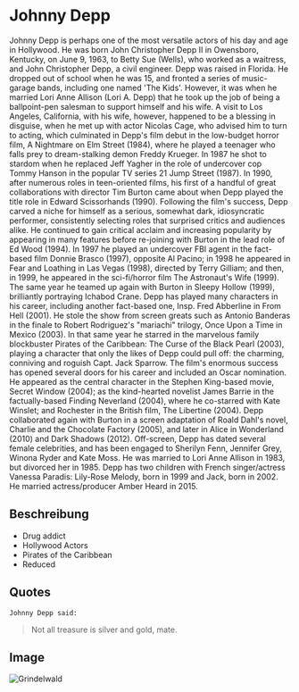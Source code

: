 # Johnny Depp


Johnny Depp is perhaps one of the most versatile actors of his day and age in Hollywood.
He was born John Christopher Depp II in Owensboro, Kentucky, on June 9, 1963, to Betty Sue (Wells), who worked as a waitress, and John Christopher Depp, a civil engineer.
Depp was raised in Florida. He dropped out of school when he was 15, and fronted a series of music-garage bands, including one named 'The Kids'. However, it was when he married Lori Anne Allison (Lori A. Depp) that he took up the job of being a ballpoint-pen salesman to support himself and his wife. A visit to Los Angeles, California, with his wife, however, happened to be a blessing in disguise, when he met up with actor Nicolas Cage, who advised him to turn to acting, which culminated in Depp's film debut in the low-budget horror film, A Nightmare on Elm Street (1984), where he played a teenager who falls prey to dream-stalking demon Freddy Krueger.
In 1987 he shot to stardom when he replaced Jeff Yagher in the role of undercover cop Tommy Hanson in the popular TV series 21 Jump Street (1987).
In 1990, after numerous roles in teen-oriented films, his first of a handful of great collaborations with director Tim Burton came about when Depp played the title role in Edward Scissorhands (1990). Following the film's success, Depp carved a niche for himself as a serious, somewhat dark, idiosyncratic performer, consistently selecting roles that surprised critics and audiences alike. He continued to gain critical acclaim and increasing popularity by appearing in many features before re-joining with Burton in the lead role of Ed Wood (1994). In 1997 he played an undercover FBI agent in the fact-based film Donnie Brasco (1997), opposite Al Pacino; in 1998 he appeared in Fear and Loathing in Las Vegas (1998), directed by Terry Gilliam; and then, in 1999, he appeared in the sci-fi/horror film The Astronaut's Wife (1999). The same year he teamed up again with Burton in Sleepy Hollow (1999), brilliantly portraying Ichabod Crane.
Depp has played many characters in his career, including another fact-based one, Insp. Fred Abberline in From Hell (2001). He stole the show from screen greats such as Antonio Banderas in the finale to Robert Rodriguez's "mariachi" trilogy, Once Upon a Time in Mexico (2003). In that same year he starred in the marvelous family blockbuster Pirates of the Caribbean: The Curse of the Black Pearl (2003), playing a character that only the likes of Depp could pull off: the charming, conniving and roguish Capt. Jack Sparrow. The film's enormous success has opened several doors for his career and included an Oscar nomination. He appeared as the central character in the Stephen King-based movie, Secret Window (2004); as the kind-hearted novelist James Barrie in the factually-based Finding Neverland (2004), where he co-starred with Kate Winslet; and Rochester in the British film, The Libertine (2004). Depp collaborated again with Burton in a screen adaptation of Roald Dahl's novel, Charlie and the Chocolate Factory (2005), and later in Alice in Wonderland (2010) and Dark Shadows (2012).
Off-screen, Depp has dated several female celebrities, and has been engaged to Sherilyn Fenn, Jennifer Grey, Winona Ryder and Kate Moss. He was married to Lori Anne Allison in 1983, but divorced her in 1985. Depp has two children with French singer/actress Vanessa Paradis: Lily-Rose Melody, born in 1999 and Jack, born in 2002. He married actress/producer Amber Heard in 2015.


## Beschreibung

 * Drug addict
 * Hollywood Actors
 * Pirates of the Caribbean
 * Reduced 

## Quotes
    
    Johnny Depp said:
 > Not all treasure is silver and gold, mate.

## Image 

![Grindelwald](https://image.winudf.com/v2/image/Y29tLndGYW50YXN0aWNCZWFzdHNUaGVDcmltZXNvZkdyaW5kZWx3YWxkSGRXYWxscGFwZXJzXzc5NzAxOTJfc2NyZWVuXzJfMTUzOTI4MjA3MV8wMTA/screen-2.jpg?fakeurl=1&type=.jpg)
